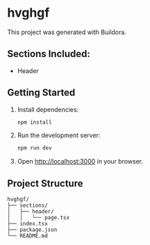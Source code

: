 # hvghgf

This project was generated with Buildora.

## Sections Included:
- Header

## Getting Started

1. Install dependencies:
   ```bash
   npm install
   ```

2. Run the development server:
   ```bash
   npm run dev
   ```

3. Open [http://localhost:3000](http://localhost:3000) in your browser.

## Project Structure

```
hvghgf/
├── sections/
│   ├── header/
│   │   └── page.tsx
├── index.tsx
├── package.json
└── README.md
```
